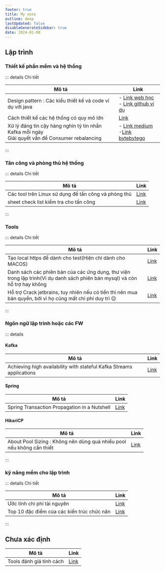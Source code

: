 ```yaml
---
footer: true
title: My note
outline: deep
lastUpdated: false
disableGenerateSidebar: true
date: 2024-01-08
---
```


## Lập trình

### Thiết kế phần mềm và hệ thống

::: details Chi tiết

| Mô tả                                                                                                 | Link                                                                                                                                                                                                                |
|-------------------------------------------------------------------------------------------------------|---------------------------------------------------------------------------------------------------------------------------------------------------------------------------------------------------------------------|
| Design pattern : Các kiểu thiết kế và code ví dụ với java                                             | - [Link web học](https://java-design-patterns.com/patterns/)  <br/> - [Link github ví dụ](https://github.com/iluwatar/java-design-patterns)                                                                         |
| Cách thiết kế các hệ thống có quy mô lớn                                                              | [Link](https://github.com/donnemartin/system-design-primer)                                                                                                                                                         |
| Xử lý đáng tin cậy hàng nghìn tỷ tin nhắn Kafka mỗi ngày <br/> Giải quyết vấn đề Consumer rebalancing | - [Link medium](https://medium.com/walmartglobaltech/reliably-processing-trillions-of-kafka-messages-per-day-23494f553ef9) <br/> -[Link bytebytego](https://blog.bytebytego.com/p/the-trillion-message-kafka-setup) |

:::

### Tân công và phòng thủ hệ thống

::: details Chi tiết

| Mô tả                                                | Link                                                                              |
|------------------------------------------------------|-----------------------------------------------------------------------------------|
| Các tool trên Linux sử dụng để tấn công và phòng thủ | [Link](https://www.facebook.com/groups/GroupWhiteHat/permalink/3711403379187829/) |
| sheet check list kiểm tra cho tấn công               | [Link](https://github.com/riramar/Web-Attack-Cheat-Sheet)                         |

:::

### Tools

::: details Chi tiết

| Mô tả                                                                                                                       | Link                              |
|-----------------------------------------------------------------------------------------------------------------------------|-----------------------------------|
| Tạo local https để dành cho test(Hiện chỉ dành cho MACOS)                                                                   | [Link](https://www.ophiuchi.dev/) |
| Danh sách các phiên bản của các ứng dụng, thư viện trong lập trình(Ví dụ danh sách phiên bản mysql) và còn hỗ trợ hay không | [Link](https://endoflife.date/)   |
| Hỗ trợ Crack jetbrains, tuy nhiên nếu có tiền thì nên mua bản quyền, bởi vì họ cũng mất chi phí duy trì   :relieved:        | [Link](https://3.jetbra.in/)      |

:::

### Ngôn ngữ lập trình hoặc các FW

::: details

#### Kafka

| Mô tả                                                                | Link                                                                                                                                  |
|----------------------------------------------------------------------|---------------------------------------------------------------------------------------------------------------------------------------|
| Achieving high availability with stateful Kafka Streams applications | [Link](https://medium.com/transferwise-engineering/achieving-high-availability-with-stateful-kafka-streams-applications-cba429ca7238) |

#### Spring

| Mô tả                                        | Link                                                              |
|----------------------------------------------|-------------------------------------------------------------------|
| Spring Transaction Propagation in a Nutshell | [Link](https://dzone.com/articles/spring-transaction-propagation) |

#### HikariCP

| Mô tả                                                                      | Link                                                                       |
|----------------------------------------------------------------------------|----------------------------------------------------------------------------|
| About Pool Sizing : Không nên dùng quá nhiều pool<br/> nếu không cần thiết | [Link](https://github.com/brettwooldridge/HikariCP/wiki/About-Pool-Sizing) |

:::

### kỹ năng mềm cho lập trình

::: details Chi tiết

| Mô tả                             | Link                                                                      |
|-----------------------------------|---------------------------------------------------------------------------|
| Ước tính chi phí tài nguyên       | [Link](https://www.youtube.com/watch?v=UC5xf8FbdJc&ab_channel=ByteByteGo) |
| Top 10 đặc điểm của các kiến trúc chức năn | [Link](./../images/thanhlv/my-note/Top-10-đặc-điểm-của-các-kiến-trúc.png) |

:::

## Chưa xác định

| Mô tả                    | Link                                     |
|--------------------------|------------------------------------------|
| Tools đánh giá tính cách | [Link](https://www.16personalities.com/) |
